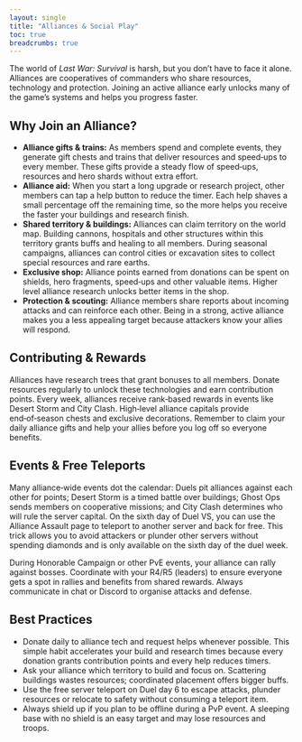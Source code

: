 ```yaml
---
layout: single
title: "Alliances & Social Play"
toc: true
breadcrumbs: true
---
```


The world of *Last War: Survival* is harsh, but you don’t have to face it alone.  Alliances are cooperatives of commanders who share resources, technology and protection.  Joining an active alliance early unlocks many of the game’s systems and helps you progress faster.

## Why Join an Alliance?

- **Alliance gifts & trains:** As members spend and complete events, they generate gift chests and trains that deliver resources and speed‑ups to every member.  These gifts provide a steady flow of speed‑ups, resources and hero shards without extra effort.
- **Alliance aid:** When you start a long upgrade or research project, other members can tap a help button to reduce the timer.  Each help shaves a small percentage off the remaining time, so the more helps you receive the faster your buildings and research finish.
- **Shared territory & buildings:** Alliances can claim territory on the world map.  Building cannons, hospitals and other structures within this territory grants buffs and healing to all members.  During seasonal campaigns, alliances can control cities or excavation sites to collect special resources and rare earths.
- **Exclusive shop:** Alliance points earned from donations can be spent on shields, hero fragments, speed‑ups and other valuable items.  Higher level alliance research unlocks better items in the shop.
- **Protection & scouting:** Alliance members share reports about incoming attacks and can reinforce each other.  Being in a strong, active alliance makes you a less appealing target because attackers know your allies will respond.

## Contributing & Rewards

Alliances have research trees that grant bonuses to all members.  Donate resources regularly to unlock these technologies and earn contribution points.  Every week, alliances receive rank‑based rewards in events like Desert Storm and City Clash.  High‑level alliance capitals provide end‑of‑season chests and exclusive decorations.  Remember to claim your daily alliance gifts and help your allies before you log off so everyone benefits.

## Events & Free Teleports

Many alliance‑wide events dot the calendar: Duels pit alliances against each other for points; Desert Storm is a timed battle over buildings; Ghost Ops sends members on cooperative missions; and City Clash determines who will rule the server capital.  On the sixth day of Duel VS, you can use the Alliance Assault page to teleport to another server and back for free.  This trick allows you to avoid attackers or plunder other servers without spending diamonds and is only available on the sixth day of the duel week.

During Honorable Campaign or other PvE events, your alliance can rally against bosses.  Coordinate with your R4/R5 (leaders) to ensure everyone gets a spot in rallies and benefits from shared rewards.  Always communicate in chat or Discord to organise attacks and defense.

## Best Practices

- Donate daily to alliance tech and request helps whenever possible.  This simple habit accelerates your build and research times because every donation grants contribution points and every help reduces timers.
- Ask your alliance which territory to build and focus on.  Scattering buildings wastes resources; coordinated placement offers bigger buffs.
- Use the free server teleport on Duel day 6 to escape attacks, plunder resources or relocate to safety without consuming a teleport item.
- Always shield up if you plan to be offline during a PvP event.  A sleeping base with no shield is an easy target and may lose resources and troops.
